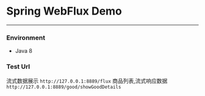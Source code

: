 #  Spring WebFlux Demo

------

### Environment
+ Java 8

### Test Url
流式数据展示 `http://127.0.0.1:8889/flux`
商品列表,流式响应数据 `http://127.0.0.1:8889/good/showGoodDetails`
